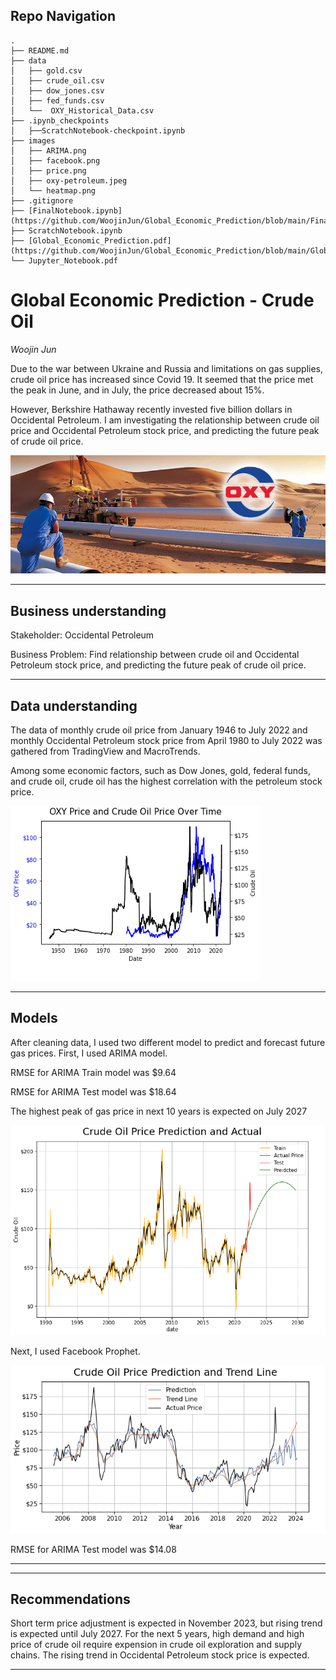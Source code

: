 
## Repo Navigation
```
.
├── README.md
├── data
│   ├── gold.csv
│   ├── crude_oil.csv
│   ├── dow_jones.csv
│   ├── fed_funds.csv
│   └──  OXY_Historical_Data.csv
├── .ipynb_checkpoints
│   ├──ScratchNotebook-checkpoint.ipynb
├── images
│   ├── ARIMA.png
│   ├── facebook.png
│   ├── price.png
│   ├── oxy-petroleum.jpeg
│   └── heatmap.png
├── .gitignore
├── [FinalNotebook.ipynb](https://github.com/WoojinJun/Global_Economic_Prediction/blob/main/FinalNotebook.ipynb)
├── ScratchNotebook.ipynb
├── [Global_Economic_Prediction.pdf](https://github.com/WoojinJun/Global_Economic_Prediction/blob/main/Global_Economic_Prediction.pdf)
└── Jupyter_Notebook.pdf
```


# Global Economic Prediction - Crude Oil

*Woojin Jun* 


Due to the war between Ukraine and Russia and limitations on gas supplies, crude oil price has increased since Covid 19. It seemed that the price met the peak in June, and in July, the price decreased about 15%. 

However, Berkshire Hathaway recently invested five billion dollars in Occidental Petroleum. I am investigating the relationship between crude oil price and Occidental Petroleum stock price, and predicting the future peak of crude oil price. 

![Oxy-petroleum](images/oxy-petroleum.jpeg)

---
## Business understanding  

Stakeholder: Occidental Petroleum

Business Problem: Find relationship between crude oil and Occidental Petroleum stock price, and predicting the future peak of crude oil price.

---  
## Data understanding  

The data of monthly crude oil price from January 1946 to July 2022 and monthly Occidental Petroleum stock price from April 1980 to July 2022 was gathered from TradingView and MacroTrends. 

Among some economic factors, such as Dow Jones, gold, federal funds, and crude oil, crude oil has the highest correlation with the petroleum stock price. 

![correlation](images/price.png)


---
## Models  

After cleaning data, I used two different model to predict and forecast future gas prices. First, I used ARIMA model.

RMSE for ARIMA Train model was $9.64

RMSE for ARIMA Test model was $18.64

The highest peak of gas price in next 10 years is expected on July 2027


![Arima Model](images/ARIMA.png)

Next, I used Facebook Prophet. 



![Facebook](images/facebook.png)

RMSE for ARIMA Test model was $14.08

---


---
## Recommendations  

Short term price adjustment is expected in November 2023, but rising trend is expected until July 2027. For the next 5 years, high demand and high price of crude oil require expension in crude oil exploration and supply chains. The rising trend in Occidental Petroleum stock price is expected.  

---
